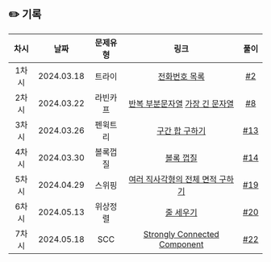 ## ✏️ 기록

| 차시  |    날짜    | 문제유형 |                                                      링크                                                      |                            풀이                            |
| :---: | :--------: | :------: | :------------------------------------------------------------------------------------------------------------: | :--------------------------------------------------------: |
| 1차시 | 2024.03.18 |  트라이  |                             [전화번호 목록](https://www.acmicpc.net/problem/5052)                              |  [#2](https://github.com/AlgoLeadMe/AlgoLeadMe-9/pulls/2)  |
| 2차시 | 2024.03.22 | 라빈카프 | [반복 부분문자열](https://www.acmicpc.net/problem/1605) [가장 긴 문자열](https://www.acmicpc.net/problem/3033) |  [#8](https://github.com/AlgoLeadMe/AlgoLeadMe-9/pulls/8)  |
| 3차시 | 2024.03.26 | 펜윅트리 |                             [구간 합 구하기](https://www.acmicpc.net/problem/2042)                             | [#13](https://github.com/AlgoLeadMe/AlgoLeadMe-9/pulls/13) |
| 4차시 | 2024.03.30 | 볼록껍질 |                               [볼록 껍질](https://www.acmicpc.net/problem/1708)                                | [#14](https://github.com/AlgoLeadMe/AlgoLeadMe-9/pulls/14) |
| 5차시 | 2024.04.29 |  스위핑  |                    [여러 직사각형의 전체 면적 구하기](https://www.acmicpc.net/problem/2672)                    | [#19](https://github.com/AlgoLeadMe/AlgoLeadMe-9/pulls/19) |
| 6차시 | 2024.05.13 | 위상정렬 |                               [줄 세우기](https://www.acmicpc.net/problem/2252)                                | [#20](https://github.com/AlgoLeadMe/AlgoLeadMe-9/pulls/20) |
| 7차시 | 2024.05.18 |   SCC    |                      [Strongly Connected Component](https://www.acmicpc.net/problem/2150)                      | [#22](https://github.com/AlgoLeadMe/AlgoLeadMe-9/pulls/22) |